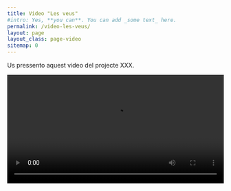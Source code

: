 ```yaml
---
title: Video "Les veus"
#intro: Yes, **you can**. You can add _some text_ here.
permalink: /video-les-veus/
layout: page
layout_class: page-video
sitemap: 0
---
```

<div class="row">
  <div class="col-12">
    <p>Us pressento aquest video del projecte XXX.</p>
    <video controls autoplay="autoplay" style="width: 100%;">
      <source src="/media/videos/lesveus.ogv"  type="video/ogg">
      <source src="/media/videos/lesveus.mp4"  type="video/mp4">
      <p>Your browser doesn't support HTML5 video. Here is
         a <a href="/media/videos/lesveus.mp4">link to the video</a> instead. This video has copyrights and it's forbidden to be used without proper permission from the author.</p>
    </video>

  </div>
</div>
